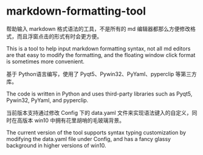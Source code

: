 # markdown-formatting-tool

帮助输入 markdown 格式语法的工具，不是所有的 md 编辑器都那么方便修改格式，而且浮窗点击的形式有时会更方便。

This is a tool to help input markdown formatting syntax, not all md editors are that easy to modify the formatting, and the floating window click format is sometimes more convenient.

基于 Python语言编写，使用了 Pyqt5、Pywin32、PyYaml、pyperclip 等第三方库。

The code is written in Python and uses third-party libraries such as Pyqt5, Pywin32, PyYaml, and pyperclip.

当前版本支持通过修改 Config 下的 data.yaml 文件来实现语法键入的自定义，同时在高版本 win10 中拥有花里胡哨的毛玻璃背景。

The current version of the tool supports syntax typing customization by modifying the data.yaml file under Config, and has a fancy glassy background in higher versions of win10.
